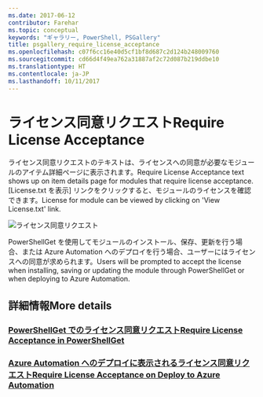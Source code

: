 ```yaml
---
ms.date: 2017-06-12
contributor: Farehar
ms.topic: conceptual
keywords: "ギャラリー, PowerShell, PSGallery"
title: psgallery_require_license_acceptance
ms.openlocfilehash: c07f6cc16e40d5cf1bf8d687c2d124b248009760
ms.sourcegitcommit: cd66d4f49ea762a31887af2c72d087b219ddbe10
ms.translationtype: HT
ms.contentlocale: ja-JP
ms.lasthandoff: 10/11/2017
---
```

<a name="require-license-acceptance"></a><span data-ttu-id="ad230-103">ライセンス同意リクエスト</span><span class="sxs-lookup"><span data-stu-id="ad230-103">Require License Acceptance</span></span>
===========================

<span data-ttu-id="ad230-104">ライセンス同意リクエストのテキストは、ライセンスへの同意が必要なモジュールのアイテム詳細ページに表示されます。</span><span class="sxs-lookup"><span data-stu-id="ad230-104">Require License Acceptance text shows up on item details page for modules that require license acceptance.</span></span> <span data-ttu-id="ad230-105">[License.txt を表示] リンクをクリックすると、モジュールのライセンスを確認できます。</span><span class="sxs-lookup"><span data-stu-id="ad230-105">License for module can be viewed by clicking on 'View License.txt' link.</span></span>

![ライセンス同意リクエスト](Images/RequireLicenseAcceptance.png)

<span data-ttu-id="ad230-107">PowerShellGet を使用してモジュールのインストール、保存、更新を行う場合、または Azure Automation へのデプロイを行う場合、ユーザーにはライセンスへの同意が求められます。</span><span class="sxs-lookup"><span data-stu-id="ad230-107">Users will be prompted to accept the license when installing, saving or updating the module through PowerShellGet or when deploying to Azure Automation.</span></span> 

## <a name="more-details"></a><span data-ttu-id="ad230-108">詳細情報</span><span class="sxs-lookup"><span data-stu-id="ad230-108">More details</span></span>
### <a name="require-license-acceptance-in-powershellgetpsgetmodulerequirelicenseacceptancemd"></a>[<span data-ttu-id="ad230-109">PowerShellGet でのライセンス同意リクエスト</span><span class="sxs-lookup"><span data-stu-id="ad230-109">Require License Acceptance in PowerShellGet</span></span>](../psget/module/RequireLicenseAcceptance.md)
### <a name="require-license-acceptance-on-deploy-to-azure-automationpsgallerydeploytoazureautomationrequirelicenseacceptancemd"></a>[<span data-ttu-id="ad230-110">Azure Automation へのデプロイに表示されるライセンス同意リクエスト</span><span class="sxs-lookup"><span data-stu-id="ad230-110">Require License Acceptance on Deploy to Azure Automation</span></span>](psgallery_deploy_to_azure_automation_requireLicenseAcceptance.md)